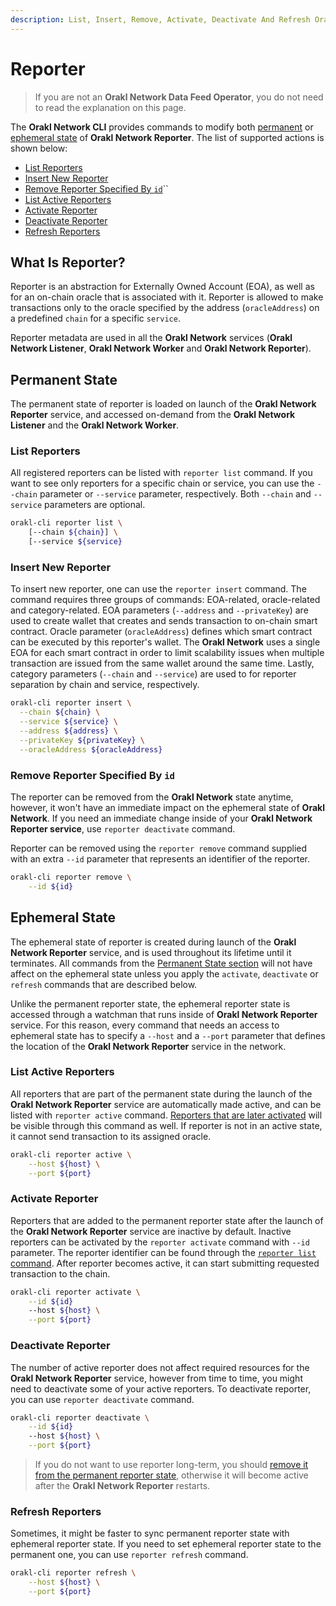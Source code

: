 ```yaml
---
description: List, Insert, Remove, Activate, Deactivate And Refresh Orakl Network Reporters
---
```


# Reporter

> If you are not an **Orakl Network Data Feed Operator**, you do not need to read the explanation on this page.

The **Orakl Network CLI** provides commands to modify both [permanent](reporter.md#permanent-state) or [ephemeral state](reporter.md#ephemeral-state) of **Orakl Network Reporter**. The list of supported actions is shown below:

* [List Reporters](reporter.md#list-reporters)
* [Insert New Reporter](reporter.md#insert-new-reporter)
* [Remove Reporter Specified By `id`](reporter.md#remove-reporter-specified-by-id)``
* [List Active Reporters](reporter.md#list-active-reporters)
* [Activate Reporter](reporter.md#activate-reporter)
* [Deactivate Reporter](reporter.md#deactivate-reporter)
* [Refresh Reporters](reporter.md#refresh-reporters)

## What Is Reporter?

Reporter is an abstraction for Externally Owned Account (EOA), as well as for an on-chain oracle that is associated with it. Reporter is allowed to make transactions only to the oracle specified by the address (`oracleAddress`) on a predefined `chain` for a specific `service`.

Reporter metadata are used in all the **Orakl Network** services (**Orakl Network Listener**, **Orakl Network Worker** and **Orakl Network Reporter**).

## Permanent  State

The permanent state of reporter is loaded on launch of the **Orakl Network Reporter** service, and accessed on-demand from the **Orakl Network Listener** and the **Orakl Network Worker**.

### List Reporters

All registered reporters can be listed with `reporter list` command. If you want to see only reporters for a specific chain or service, you can use the `--chain` parameter or `--service` parameter, respectively. Both `--chain` and `--service` parameters are optional.

```sh
orakl-cli reporter list \
    [--chain ${chain}] \
    [--service ${service}
```

### Insert New Reporter

To insert new reporter, one can use the `reporter insert` command. The command requires three groups of commands: EOA-related, oracle-related and category-related. EOA parameters (`--address` and `--privateKey`) are used to create wallet that creates and sends transaction to on-chain smart contract. Oracle parameter (`oracleAddress`) defines which smart contract can be executed by this reporter's wallet. The **Orakl Network** uses a single EOA for each smart contract in order to limit scalability issues when multiple transaction are issued from the same wallet around the same time. Lastly, category parameters (`--chain` and `--service`) are used to for reporter separation by chain and service, respectively.

```sh
orakl-cli reporter insert \
  --chain ${chain} \
  --service ${service} \
  --address ${address} \
  --privateKey ${privateKey} \
  --oracleAddress ${oracleAddress}
```

### Remove Reporter Specified By `id`

The reporter can be removed from the **Orakl Network** state anytime, however, it won't have an immediate impact on the ephemeral state of **Orakl Network**. If you need an immediate change inside of your **Orakl Network Reporter service**, use `reporter deactivate` command.

Reporter can be removed using the `reporter remove` command supplied with an extra `--id` parameter that represents an identifier of the reporter.

```sh
orakl-cli reporter remove \
    --id ${id}
```

## Ephemeral State

The ephemeral state of reporter is created during launch of the **Orakl Network Reporter** service, and is used throughout its lifetime until it terminates. All commands from the [Permanent State section](reporter.md#permanent-state) will not have affect on the ephemeral state unless you apply the `activate`, `deactivate` or `refresh` commands that are described below.

Unlike the permanent reporter state, the ephemeral reporter state is accessed through a watchman that runs inside of **Orakl Network Reporter** service. For this reason, every command that needs an access to ephemeral state has to specify a `--host` and a `--port` parameter that defines the location of the **Orakl Network Reporter** service in the network.

### List Active Reporters

All reporters that are part of the permanent state during the launch of the **Orakl Network Reporter** service are automatically made active, and can be listed with `reporter active` command. [Reporters that are later activated](reporter.md#activate-reporter) will be visible through this command as well. If reporter is not in an active state, it cannot send transaction to its assigned oracle.

```sh
orakl-cli reporter active \
    --host ${host} \
    --port ${port}
```

### Activate Reporter

Reporters that are added to the permanent reporter state after the launch of the **Orakl Network Reporter** service are inactive by default. Inactive reporters can be activated by the `reporter activate` command with `--id` parameter. The reporter identifier can be found through the [`reporter list` command](reporter.md#list-reporters). After reporter becomes active, it can start submitting requested transaction to the chain.

```sh
orakl-cli reporter activate \
    --id ${id}
    --host ${host} \
    --port ${port}
```

### Deactivate Reporter

The number of active reporter does not affect required resources for the **Orakl Network Reporter** service, however from time to time, you might need to deactivate some of your active reporters. To deactivate reporter, you can use `reporter deactivate` command.&#x20;

```sh
orakl-cli reporter deactivate \
    --id ${id}
    --host ${host} \
    --port ${port}
```

> If you do not want to use reporter long-term, you should [remove it from the permanent reporter state](reporter.md#remove-reporter-specified-by-id), otherwise it will become active after the **Orakl Network Reporter** restarts.

### Refresh Reporters

Sometimes, it might be faster to sync permanent reporter state with ephemeral reporter state. If you need to set ephemeral reporter state to the permanent one, you can use `reporter refresh` command.

```sh
orakl-cli reporter refresh \
    --host ${host} \
    --port ${port}
```
